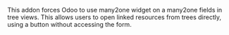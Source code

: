 This addon forces Odoo to use many2one widget on a many2one fields in
tree views. This allows users to open linked resources from trees
directly, using a button without accessing the form.
